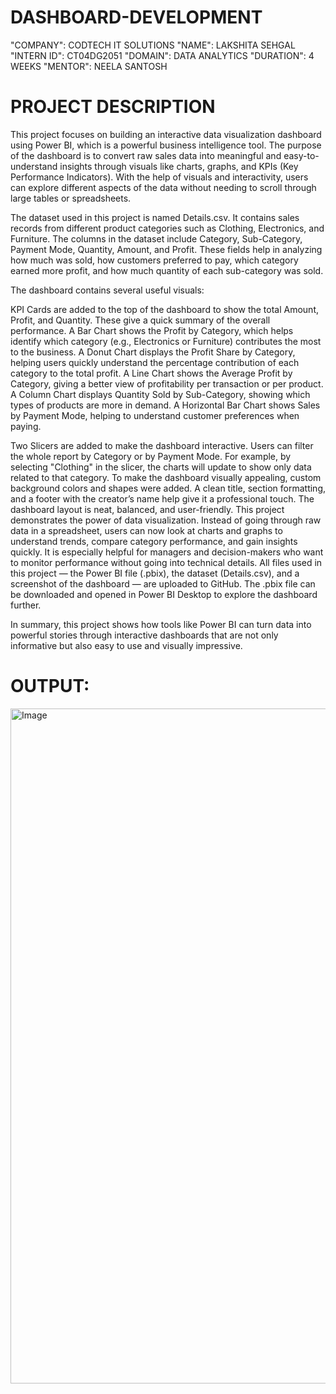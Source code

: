 # DASHBOARD-DEVELOPMENT
"COMPANY": CODTECH IT SOLUTIONS
"NAME": LAKSHITA SEHGAL
"INTERN ID": CT04DG2051 
"DOMAIN": DATA ANALYTICS
"DURATION": 4 WEEKS
"MENTOR": NEELA SANTOSH

# PROJECT DESCRIPTION

This project focuses on building an interactive data visualization dashboard using Power BI, which is a powerful business intelligence tool. The purpose of the dashboard is to convert raw sales data into meaningful and easy-to-understand insights through visuals like charts, graphs, and KPIs (Key Performance Indicators). With the help of visuals and interactivity, users can explore different aspects of the data without needing to scroll through large tables or spreadsheets.

The dataset used in this project is named Details.csv. It contains sales records from different product categories such as Clothing, Electronics, and Furniture. The columns in the dataset include Category, Sub-Category, Payment Mode, Quantity, Amount, and Profit. These fields help in analyzing how much was sold, how customers preferred to pay, which category earned more profit, and how much quantity of each sub-category was sold.

The dashboard contains several useful visuals:

KPI Cards are added to the top of the dashboard to show the total Amount, Profit, and Quantity. These give a quick summary of the overall performance.
A Bar Chart shows the Profit by Category, which helps identify which category (e.g., Electronics or Furniture) contributes the most to the business.
A Donut Chart displays the Profit Share by Category, helping users quickly understand the percentage contribution of each category to the total profit.
A Line Chart shows the Average Profit by Category, giving a better view of profitability per transaction or per product.
A Column Chart displays Quantity Sold by Sub-Category, showing which types of products are more in demand.
A Horizontal Bar Chart shows Sales by Payment Mode, helping to understand customer preferences when paying.

Two Slicers are added to make the dashboard interactive. Users can filter the whole report by Category or by Payment Mode. For example, by selecting "Clothing" in the slicer, the charts will update to show only data related to that category.
To make the dashboard visually appealing, custom background colors and shapes were added. A clean title, section formatting, and a footer with the creator’s name help give it a professional touch. The dashboard layout is neat, balanced, and user-friendly.
This project demonstrates the power of data visualization. Instead of going through raw data in a spreadsheet, users can now look at charts and graphs to understand trends, compare category performance, and gain insights quickly. It is especially helpful for managers and decision-makers who want to monitor performance without going into technical details.
All files used in this project — the Power BI file (.pbix), the dataset (Details.csv), and a screenshot of the dashboard — are uploaded to GitHub. The .pbix file can be downloaded and opened in Power BI Desktop to explore the dashboard further.

In summary, this project shows how tools like Power BI can turn data into powerful stories through interactive dashboards that are not only informative but also easy to use and visually impressive.

# OUTPUT:

<img width="1920" height="1080" alt="Image" src="https://github.com/user-attachments/assets/25bfd374-814b-4d9c-b89a-44d09314a523" />

